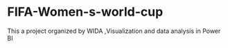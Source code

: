 # FIFA-Women-s-world-cup
This a project organized by WIDA ,Visualization and data analysis in Power BI
